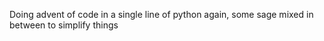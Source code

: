 Doing advent of code in a single line of python again, some sage mixed in between to simplify things
